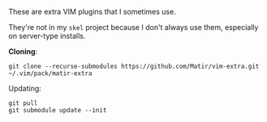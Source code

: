 These are extra VIM plugins that I sometimes use.

They're not in my `skel` project because I don't always use them, especially
on server-type installs.

**Cloning**:

```
git clone --recurse-submodules https://github.com/Matir/vim-extra.git ~/.vim/pack/matir-extra
```

Updating:

```
git pull
git submodule update --init
```
